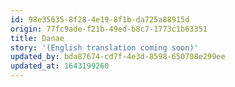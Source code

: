 ```yaml
---
id: 98e35635-8f28-4e19-8f1b-da725a88915d
origin: 77fc9ade-f21b-49ed-b8c7-1773c1b63351
title: Danae
story: '(English translation coming soon)'
updated_by: bda87674-cd7f-4e3d-8598-650708e299ee
updated_at: 1643199260
---
```

